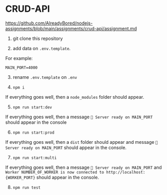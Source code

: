 # CRUD-API
https://github.com/AlreadyBored/nodejs-assignments/blob/main/assignments/crud-api/assignment.md

1. git clone this repository

2. add data on `.env.template`.

For example:
```
MAIN_PORT=4000
```
3. rename `.env.template` on `.env`

4. `npm i`

If everything goes well, then a `node_modules` folder should appear.

5. `npm run start:dev`

If everything goes well, then a message `🚀 Server ready on MAIN_PORT` should appear in the console

6. `npm run start:prod`

If everything goes well, then a `dist` folder should appear and message `🚀 Server ready on MAIN_PORT` should appear in the console.

7. `npm run start:multi`

If everything goes well, then a message `🚀 Server ready on MAIN_PORT` and `Worker NUMBER_OF_WORKER is now connected to http://localhost:{WORKER_PORT}` should appear in the console. 

8. `npm run test`